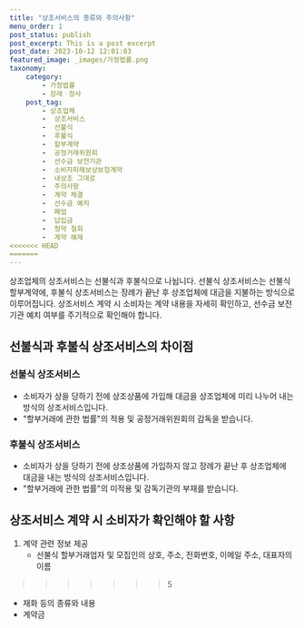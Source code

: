 ```yaml
---
title: "상조서비스의 종류와 주의사항"
menu_order: 1
post_status: publish
post_excerpt: This is a post excerpt
post_date: 2023-10-12 12:01:03
featured_image: _images/가정법률.png
taxonomy:
    category:
        - 가정법률
        - 장례ㆍ장사
    post_tag:
        - 상조업체
        -  상조서비스
        -  선불식
        -  후불식
        -  할부계약
        -  공정거래위원회
        -  선수금 보전기관
        -  소비자피해보상보험계약
        -  내상조 그대로
        -  주의사항
        -  계약 체결
        -  선수금 예치
        -  폐업
        -  납입금
        -  청약 철회
        -  계약 해제
<<<<<<< HEAD
=======
---
```



상조업체의 상조서비스는 선불식과 후불식으로 나뉩니다. 선불식 상조서비스는 선불식 할부계약에, 후불식 상조서비스는 장례가 끝난 후 상조업체에 대금을 지불하는 방식으로 이루어집니다. 상조서비스 계약 시 소비자는 계약 내용을 자세히 확인하고, 선수금 보전기관 예치 여부를 주기적으로 확인해야 합니다.

## 선불식과 후불식 상조서비스의 차이점

### 선불식 상조서비스

- 소비자가 상을 당하기 전에 상조상품에 가입해 대금을 상조업체에 미리 나누어 내는 방식의 상조서비스입니다.
- "할부거래에 관한 법률"의 적용 및 공정거래위원회의 감독을 받습니다.

### 후불식 상조서비스

- 소비자가 상을 당하기 전에 상조상품에 가입하지 않고 장례가 끝난 후 상조업체에 대금을 내는 방식의 상조서비스입니다.
- "할부거래에 관한 법률"의 미적용 및 감독기관의 부재를 받습니다.

## 상조서비스 계약 시 소비자가 확인해야 할 사항

1. 계약 관련 정보 제공
   - 선불식 할부거래업자 및 모집인의 상호, 주소, 전화번호, 이메일 주소, 대표자의 이름
>>>>>>> 5
   - 재화 등의 종류와 내용
   - 계약금
